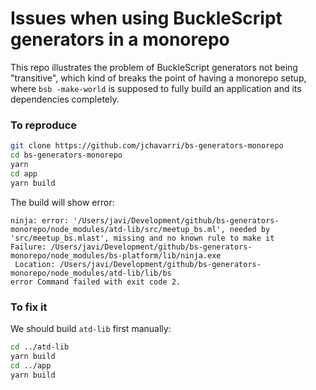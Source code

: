 # Issues when using BuckleScript generators in a monorepo

This repo illustrates the problem of BuckleScript generators not being
"transitive", which kind of breaks the point of having a monorepo setup,
where `bsb -make-world` is supposed to fully build an application and its
dependencies completely.

### To reproduce

```bash
git clone https://github.com/jchavarri/bs-generators-monorepo
cd bs-generators-monorepo
yarn
cd app
yarn build
```

The build will show error:

```
ninja: error: '/Users/javi/Development/github/bs-generators-monorepo/node_modules/atd-lib/src/meetup_bs.ml', needed by 'src/meetup_bs.mlast', missing and no known rule to make it
Failure: /Users/javi/Development/github/bs-generators-monorepo/node_modules/bs-platform/lib/ninja.exe
 Location: /Users/javi/Development/github/bs-generators-monorepo/node_modules/atd-lib/lib/bs
error Command failed with exit code 2.
```

### To fix it

We should build `atd-lib` first manually:

```bash
cd ../atd-lib
yarn build
cd ../app
yarn build
```

